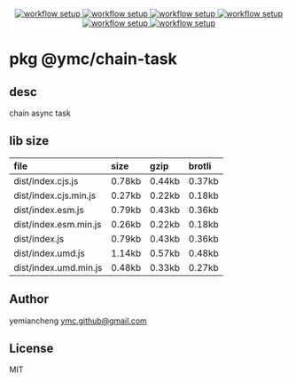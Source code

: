 <p align="center" style="background:white;">
<!-- github workflow stat:s -->
<!-- one line and center  -->
  <a href="https://github.com/YMC-GitHub">
    <img alt="workflow setup" src="https://img.shields.io/static/v1?label=pkg&message=done&color=ff69b4&style=flat-square" />
  </a>
  <a href="https://github.com/YMC-GitHub">
    <img alt="workflow setup" src="https://img.shields.io/static/v1?label=cod&message=done&color=ff69b4&style=flat-square" />
  </a>
    <a href="https://github.com/YMC-GitHub">
    <img alt="workflow setup" src="https://img.shields.io/static/v1?label=dep&message=done&color=ff69b4&style=flat-square" />
  </a>
  <a href="https://github.com/YMC-GitHub">
    <img alt="workflow setup" src="https://img.shields.io/static/v1?label=lin&message=done&color=ff69b4&style=flat-square" />
  </a>
    <a href="https://github.com/YMC-GitHub">
    <img alt="workflow setup" src="https://img.shields.io/static/v1?label=tes&message=fail&color=ff69b4&style=flat-square" />
  </a>
      <a href="https://github.com/YMC-GitHub">
    <img alt="workflow setup" src="https://img.shields.io/static/v1?label=pro&message=done&color=ff69b4&style=flat-square" />
  </a>


  <!-- https://img.shields.io/badge/<LABEL>-<MESSAGE>-<COLOR> -->
  <!-- https://img.shields.io/static/v1?label=<LABEL>&message=<MESSAGE>&color=<COLOR> -->
<!-- github workflow stat:e -->
</p>

# pkg @ymc/chain-task

## desc
chain async task

## lib size  
file | size | gzip | brotli
:---- | :---- | :---- | :----
dist/index.cjs.js | 0.78kb | 0.44kb | 0.37kb
dist/index.cjs.min.js | 0.27kb | 0.22kb | 0.18kb
dist/index.esm.js | 0.79kb | 0.43kb | 0.36kb
dist/index.esm.min.js | 0.26kb | 0.22kb | 0.18kb
dist/index.js | 0.79kb | 0.43kb | 0.36kb
dist/index.umd.js | 1.14kb | 0.57kb | 0.48kb
dist/index.umd.min.js | 0.48kb | 0.33kb | 0.27kb

## Author
yemiancheng <ymc.github@gmail.com>

## License
MIT